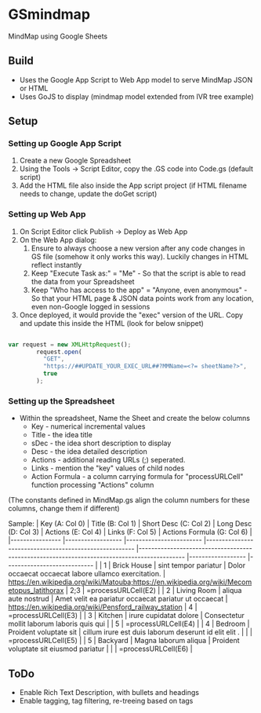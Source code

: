 # GSmindmap #
MindMap using Google Sheets

## Build ##
- Uses the Google App Script to Web App model to serve MindMap JSON or HTML
- Uses GoJS to display (mindmap model extended from IVR tree example)

## Setup ##
### Setting up Google App Script ###
1. Create a new Google Spreadsheet
2. Using the Tools -> Script Editor, copy the .GS code into Code.gs (default script)
3. Add the HTML file also inside the App script project (if HTML filename needs to change, update the doGet script)


### Setting up Web App ###

1. On Script Editor click Publish -> Deploy as Web App
2. On the Web App dialog:
    1. Ensure to always choose a new version after any code changes in GS file (somehow it only works this way). Luckily changes in HTML reflect instantly
    2. Keep "Execute Task as:" = "Me" - So that the script is able to read the data from your Spreadsheet
    3. Keep "Who has access to the app" = "Anyone, even anonymous" - So that your HTML page & JSON data points work from any location, even non-Google logged in sessions
3. Once deployed, it would provide the "exec" version of the URL. Copy and update this inside the HTML (look for below snippet)

```javascript

var request = new XMLHttpRequest();
        request.open(
          "GET",
          "https://##UPDATE_YOUR_EXEC_URL##?MMName=<?= sheetName?>",
          true
        );
```

### Setting up the Spreadsheet ###
- Within the spreadsheet, Name the Sheet and create the below columns
    - Key - numerical incremental values
    - Title - the idea title
    - sDec - the idea short description to display
    - Desc - the idea detailed description
    - Actions - additional reading URLs (;) seperated. 
    - Links - mention the "key" values of child nodes
    - Action Formula - a column carrying formula for "processURLCell" function processing "Actions" column

(The constants defined in MindMap.gs align the column numbers for these columns, change them if different)

Sample:
| Key (A: Col 0) 	| Title (B: Col 1) 	| Short Desc (C: Col 2)  	| Long Desc (D: Col 3)                                  	| Actions (E: Col 4)                                                                         	| Links (F: Col 5) 	| Actions Formula (G: Col 6) 	|
|----------------	|------------------	|------------------------	|-------------------------------------------------------	|--------------------------------------------------------------------------------------------	|------------------	|----------------------------	|
| 1              	| Brick House      	| sint tempor pariatur   	| Dolor occaecat occaecat labore ullamco exercitation.  	| https://en.wikipedia.org/wiki/Matouba;https://en.wikipedia.org/wiki/Mecometopus_latithorax 	| 2;3              	| =processURLCell(E2)        	|
| 2              	| Living Room      	| aliqua aute nostrud    	| Amet velit ea pariatur occaecat pariatur ut occaecat  	| https://en.wikipedia.org/wiki/Pensford_railway_station                                     	| 4                	| =processURLCell(E3)        	|
| 3              	| Kitchen          	| irure cupidatat dolore 	| Consectetur mollit laborum laboris quis qui           	|                                                                                            	| 5                	| =processURLCell(E4)        	|
| 4              	| Bedroom          	| Proident voluptate sit 	| cillum irure est duis laborum deserunt id elit elit . 	|                                                                                            	|                  	| =processURLCell(E5)        	|
| 5              	| Backyard         	| Magna laborum aliqua   	| Proident voluptate sit eiusmod pariatur               	|                                                                                            	|                  	| =processURLCell(E6)        	|

## ToDo ##
- Enable Rich Text Description, with bullets and headings
- Enable tagging, tag filtering, re-treeing based on tags